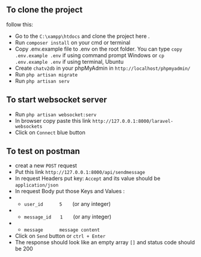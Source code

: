## To clone the project
follow this:  
- Go to the ```C:\xampp\htdocs``` and clone the project here .
- Run ```composer install``` on your cmd or terminal
- Copy .env.example file to .env on the root folder. You can type ```copy .env.example .env``` if using command prompt Windows or ```cp .env.example .env``` if using terminal, Ubuntu
- Create ```chatv2db``` in your phpMyAdmin in ```http://localhost/phpmyadmin/```
- Run ```php artisan migrate```
- Run ```php artisan serv```

## To start websocket server
- Run ```php artisan websocket:serv```
- In browser copy paste this link ```http://127.0.0.1:8000/laravel-websockets```
- Click on ```Connect``` blue button

## To test on postman 
- creat a new ```POST``` request
- Put this link ```http://127.0.0.1:8000/api/sendmessage```
- In request Headers put key: ```Accept``` and its value should be ```application/json```
- In request Body put those Keys and Values : 
- - ```user_id```  &nbsp; &nbsp;&nbsp; &nbsp;&nbsp; &nbsp;     ```5``` &nbsp; &nbsp;&nbsp; &nbsp;(or any integer)
- - ```message_id```  &nbsp; &nbsp;&nbsp;   ```1```&nbsp; &nbsp;&nbsp; &nbsp; (or any integer)
- - ```message```  &nbsp; &nbsp;&nbsp; &nbsp;&nbsp; &nbsp;     ```message content```
- Click on ```Send``` button or ```ctrl + Enter```
- The response should look like an empty array ```[]``` and status code should be 200
